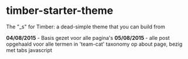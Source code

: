 # timber-starter-theme
The "_s" for Timber: a dead-simple theme that you can build from

**04/08/2015** - Basis gezet voor alle pagina's
**05/08/2015** - alle post opgehaald voor alle termen in 'team-cat' taxonomy op about page, bezig met tabs javascript  
